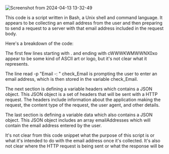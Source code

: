 ![Screenshot from 2024-04-13 13-32-49](https://github.com/0x3f3c/ASCII/assets/154844497/4ee53c59-3a84-4418-811d-8b8f8c01e799)


This code is a script written in Bash, a Unix shell and command language. It appears to be collecting an email address from the user and then preparing to send a request to a server with that email address included in the request body.

Here's a breakdown of the code:

The first few lines starting with . and ending with cWWWKWMWWNX0xo appear to be some kind of ASCII art or logo, but it's not clear what it represents.

The line read -p "Email -: " check_Email is prompting the user to enter an email address, which is then stored in the variable check_Email.

The next section is defining a variable headers which contains a JSON object. This JSON object is a set of headers that will be sent with a HTTP request. The headers include information about the application making the request, the content type of the request, the user agent, and other details.

The last section is defining a variable data which also contains a JSON object. This JSON object includes an array emailAddresses which will contain the email address entered by the user.

It's not clear from this code snippet what the purpose of this script is or what it's intended to do with the email address once it's collected. It's also not clear where the HTTP request is being sent or what the response will be
